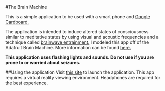#The Brain Machine

This is a simple application to be used with a smart phone and [Google Cardboard.](https://store.google.com/product/google_cardboard?utm_source=en-ha-na-us-sem&utm_medium=desktop&utm_content=plas&utm_campaign=Cardboard&gl=us&gclid=Cj0KEQjwh428BRCnvcyI-5nqjY4BEiQAijebwtnYoOtdMiAJhkIG7UCkNxR9WNJE_Yu9eNO8GhD2YA4aAieC8P8HAQ)

The application is intended to induce altered states of consciousness similar to
meditative states by using visual and acoustic frequencies and a technique called [brainwave entrainment.](https://en.wikipedia.org/wiki/Brainwave_entrainment) I modeled this app off of the
Adafruit Brain Machine. More information can be found [here.](https://www.adafruit.com/product/287)

**This application uses flashing lights and sounds. Do not use if you are prone to or worried
about seizures.**

##Using the application
Visit [this site](dreamcatcherproject.net/josh/simpleBrainMachine) to launch the application.
This app requires a virtual reality viewing environment. Headphones are required for the
best experience.

